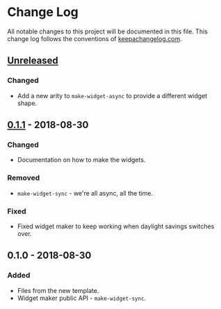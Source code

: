 # Change Log
All notable changes to this project will be documented in this file. This change log follows the conventions of [keepachangelog.com](http://keepachangelog.com/).

## [Unreleased]
### Changed
- Add a new arity to `make-widget-async` to provide a different widget shape.

## [0.1.1] - 2018-08-30
### Changed
- Documentation on how to make the widgets.

### Removed
- `make-widget-sync` - we're all async, all the time.

### Fixed
- Fixed widget maker to keep working when daylight savings switches over.

## 0.1.0 - 2018-08-30
### Added
- Files from the new template.
- Widget maker public API - `make-widget-sync`.

[Unreleased]: https://github.com/your-name/compiler/compare/0.1.1...HEAD
[0.1.1]: https://github.com/your-name/compiler/compare/0.1.0...0.1.1
